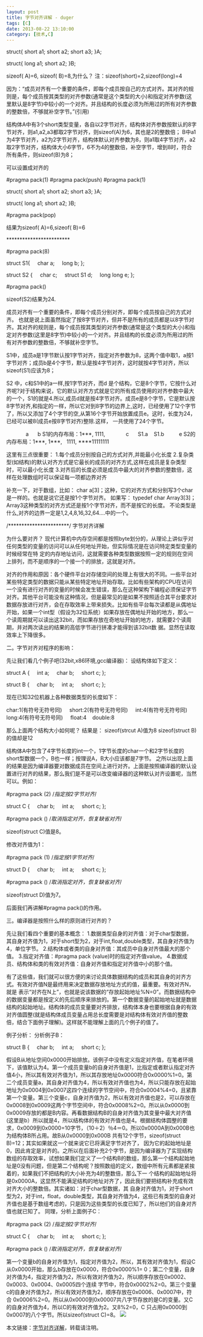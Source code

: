 ```yaml
---
layout: post
title: 字节对齐详解 - duger
tags: [C]
date: 2013-08-22 13:10:00
category: [技术,C]
---
```


<span>struct{</span>
<span>short a1;</span>
<span>short a2;</span>
<span>short a3;</span>
<span>}A;</span>

<span>struct{</span>
<span>long a1;</span>
<span>short a2;</span>
<span>}B;</span>

<span>sizeof( A)=6, sizeof( B)=8,为什么？</span>
<span>注：sizeof(short)=2,sizeof(long)=4</span>

<span>因为：&ldquo;成员对齐有一个重要的条件，即每个成员按自己的方式对齐。其对齐的规则是，每个成员按其类型的对齐参数(通常是这个类型的大小)和指定对齐参数(这里默认是8字节)中较小的一个对齐。并且结构的长度必须为所用过的所有对齐参数的整数倍，不够就补空字节。&rdquo;(引用)</span>

<span>结构体A中有3个short类型变量，各自以2字节对齐，结构体对齐参数按默认的8字节对齐，则a1,a2,a3都取2字节对齐，则sizeof(A)为6，其也是2的整数倍；</span>
<span>B中a1为4字节对齐，a2为2字节对齐，结构体默认对齐参数为8，则a1取4字节对齐，a2取2字节对齐，结构体大小6字节，6不为4的整数倍，补空字节，增到8时，符合所有条件，则sizeof(B)为8；</span>

<span>可以设置成对齐的</span>

<span>#pragma pack(1)</span>
<span>#pragma pack(push)</span>
<span>#pragma pack(1)</span>

<span>struct{</span>
<span>short a1;</span>
<span>short a2;</span>
<span>short a3;</span>
<span>}A;</span>

<span>struct{</span>
<span>long a1;</span>
<span>short a2;</span>
<span>}B;</span>

<span>#pragma pack(pop)&nbsp;&nbsp;&nbsp;&nbsp;&nbsp;&nbsp;</span>

<span>结果为sizeof( A)=6,sizeof( B)=6</span>

<span>************************</span>

<span>#pragma pack(8)</span>

<span>struct S1{</span>
<span>&nbsp;&nbsp;&nbsp; char a;</span>
<span>&nbsp;&nbsp;&nbsp; long b;</span>
<span>};</span>

<span>struct S2 {</span>
<span>&nbsp;&nbsp;&nbsp; char c;</span>
<span>&nbsp;&nbsp;&nbsp; struct S1 d;</span>
<span>&nbsp;&nbsp;&nbsp; long long e;</span>
<span>};</span>

<span>#pragma pack()</span>

<span>sizeof(S2)结果为24.</span>
<!--more-->
<span>成员对齐有一个重要的条件，即每个成员分别对齐，即每个成员按自己的方式对齐。</span>
<span>也就是说上面虽然指定了按8字节对齐，但并不是所有的成员都是以8字节对齐。其对齐的规则是，每个成员按其类型的对齐参数(通常是这个类型的大小)和指定对齐参数(这里是8字节)中较小的一个对齐。并且结构的长度必须为所用过的所有对齐参数的整数倍，不够就补空字节。</span>

<span>S1中，成员a是1字节默认按1字节对齐，指定对齐参数为8，这两个值中取1，a按1字节对齐；成员b是4个字节，默认是按4字节对齐，这时就按4字节对齐，所以sizeof(S1)应该为8；</span>

<span>S2 中，c和S1中的a一样,按1字节对齐，而d 是个结构，它是8个字节，它按什么对齐呢?对于结构来说，它的默认对齐方式就是它的所有成员使用的对齐参数中最大的一个，S1的就是4.所以,成员d就是按4字节对齐。成员e是8个字节，它是默认按8字节对齐,和指定的一样，所以它对到8字节的边界上,这时，已经使用了12个字节了，所以又添加了4个字节的空,从第16个字节开始放置成员e。这时，长度为24，已经可以被8(成员e按8字节对齐)整除.这样， 一共使用了24个字节。</span>

<span>&nbsp;&nbsp;&nbsp;&nbsp;&nbsp;&nbsp;&nbsp;&nbsp;&nbsp;&nbsp;&nbsp;&nbsp; a&nbsp;&nbsp;&nbsp;&nbsp;&nbsp;&nbsp;b</span>
<span>S1的内存布局：1***, 1111,</span>
<span>&nbsp;&nbsp;&nbsp;&nbsp;&nbsp;&nbsp;&nbsp;&nbsp;&nbsp;&nbsp;&nbsp;&nbsp; c&nbsp;&nbsp;&nbsp;&nbsp;&nbsp;&nbsp;S1.a&nbsp;&nbsp;&nbsp; S1.b&nbsp;&nbsp;&nbsp;&nbsp;&nbsp;&nbsp;&nbsp;&nbsp;&nbsp; e</span>
<span>S2的内存布局：1***, 1***,&nbsp;&nbsp;&nbsp;1111, ****11111111</span>

<span>这里有三点很重要：</span>
<span>1.每个成员分别按自己的方式对齐,并能最小化长度</span>
<span>2.复杂类型(如结构)的默认对齐方式是它最长的成员的对齐方式,这样在成员是复杂类型时，可以最小化长度</span>
<span>3.对齐后的长度必须是成员中最大的对齐参数的整数倍，这样在处理数组时可以保证每一项都边界对齐</span>

<span>补充一下，对于数组，比如：</span>
<span>char a[3]；这种，它的对齐方式和分别写3个char是一样的。也就是说它还是按1个字节对齐。</span>
<span>如果写： typedef char Array3[3]；</span>
<span>Array3这种类型的对齐方式还是按1个字节对齐，而不是按它的长度。</span>
<span>不论类型是什么,对齐的边界一定是1,2,4,8,16,32,64....中的一个。</span>

<span>/***********************/</span>
<span>字节对齐详解</span>

<span>为什么要对齐？</span>
<span>现代计算机中内存空间都是按照byte划分的，从理论上讲似乎对任何类型的变量的访问可以从任何地址开始，但实际情况是在访问特定类型变量的时候经常在特 定的内存地址访问，这就需要各种类型数据按照一定的规则在空间上排列，而不是顺序的一个接一个的排放，这就是对齐。</span>

<span>对齐的作用和原因：各个硬件平台对存储空间的处理上有很大的不同。一些平台对某些特定类型的数据只能从某些特定地址开始存取。比如有些架构的CPU在访问一个没有进行对齐的变量的时候会发生错误，那么在这种架构下编程必须保证字节对齐。其他平台可能没有这种情况，但是最常见的是如果不按照适合其平台要求对数据存放进行对齐，会在存取效率上带来损失。比如有些平台每次读都是从偶地址开始，如果一个int型（假设为32位系统）如果存放在偶地址开始的地方，那么一个读周期就可以读出这32bit，而如果存放在奇地址开始的地方，就需要2个读周期，并对两次读出的结果的高低字节进行拼凑才能得到该32bit数 据。显然在读取效率上下降很多。</span>

<span>二。字节对齐对程序的影响：</span>

<span>先让我们看几个例子吧(32bit,x86环境,gcc编译器)：</span>
<span>设结构体如下定义：</span>

<span>struct A</span>
<span>{</span>
<span>&nbsp;&nbsp;&nbsp; int a;</span>
<span>&nbsp;&nbsp;&nbsp; char b;</span>
<span>&nbsp;&nbsp;&nbsp; short c;</span>
<span>};</span>

<span>struct B</span>
<span>{</span>
<span>&nbsp;&nbsp;&nbsp; char b;</span>
<span>&nbsp;&nbsp;&nbsp; int a;</span>
<span>&nbsp;&nbsp;&nbsp; short c;</span>
<span>};</span>

<span>现在已知32位机器上各种数据类型的长度如下：</span>

<span>char:1(有符号无符号同)&nbsp;&nbsp;&nbsp;&nbsp;</span>
<span>short:2(有符号无符号同)&nbsp;&nbsp;&nbsp;&nbsp;</span>
<span>int:4(有符号无符号同)&nbsp;&nbsp;&nbsp;&nbsp;</span>
<span>long:4(有符号无符号同)&nbsp;&nbsp;&nbsp;&nbsp;</span>
<span>float:4&nbsp;&nbsp;&nbsp; double:8</span>

<span>那么上面两个结构大小如何呢？</span>
<span>结果是：</span>
<span>sizeof(strcut A)值为8</span>
<span>sizeof(struct B)的值却是12</span>

<span>结构体A中包含了4字节长度的int一个，1字节长度的char一个和2字节长度的short型数据一个，B也一样；按理说A，B大小应该都是7字节。</span>
<span>之所以出现上面的结果是因为编译器要对数据成员在空间上进行对齐。上面是按照编译器的默认设置进行对齐的结果，那么我们是不是可以改变编译器的这种默认对齐设置呢，当然可以。例如：</span>

<span>#pragma pack (2) /*指定按2字节对齐*/</span>

<span>struct C</span>
<span>{</span>
<span>&nbsp;&nbsp;&nbsp; char b;</span>
<span>&nbsp;&nbsp;&nbsp; int a;</span>
<span>&nbsp;&nbsp;&nbsp; short c;</span>
<span>};</span>

<span>#pragma pack () /*取消指定对齐，恢复缺省对齐*/</span>

<span>sizeof(struct C)值是8。</span>

<span>修改对齐值为1：</span>

<span>#pragma pack (1) /*指定按1字节对齐*/</span>

<span>struct D</span>
<span>{</span>
<span>&nbsp;&nbsp;&nbsp; char b;</span>
<span>&nbsp;&nbsp;&nbsp; int a;</span>
<span>&nbsp;&nbsp;&nbsp; short c;</span>
<span>};</span>

<span>#pragma pack () /*取消指定对齐，恢复缺省对齐*/</span>

<span>sizeof(struct D)值为7。</span>

<span>后面我们再讲解#pragma pack()的作用。</span>

<span>三。编译器是按照什么样的原则进行对齐的？</span>

<span>先让我们看四个重要的基本概念：</span>
<span>1.数据类型自身的对齐值：对于char型数据，其自身对齐值为1，对于short型为2，对于int,float,double类型，其自身对齐值为4，单位字节。</span>
<span>2.结构体或者类的自身对齐值：其成员中自身对齐值最大的那个值。</span>
<span>3.指定对齐值：#pragma pack (value)时的指定对齐值value。</span>
<span>4.数据成员、结构体和类的有效对齐值：自身对齐值和指定对齐值中小的那个值。</span>

<span>有了这些值，我们就可以很方便的来讨论具体数据结构的成员和其自身的对齐方式。有效对齐值N是最终用来决定数据存放地址方式的值，最重要。有效对齐N，就是 表示&ldquo;对齐在N上&rdquo;，也就是说该数据的&ldquo;存放起始地址%N=0&rdquo;。而数据结构中的数据变量都是按定义的先后顺序来排放的。第一个数据变量的起始地址就是数据结构的起始地址。结构体的成员变量要对齐排放，结构体本身也要根据自身的有效对齐值圆整(就是结构体成员变量占用总长度需要是对结构体有效对齐值的整数倍，结合下面例子理解)。这样就不能理解上面的几个例子的值了。</span>

<span>例子分析：</span>
<span>分析例子B：</span>

<span>struct B</span>
<span>{</span>
<span>&nbsp;&nbsp;&nbsp; char b;</span>
<span>&nbsp;&nbsp;&nbsp; int a;</span>
<span>&nbsp;&nbsp;&nbsp; short c;</span>
<span>};</span>

<span>假设B从地址空间0x0000开始排放。该例子中没有定义指定对齐值，在笔者环境下，该值默认为4。第一个成员变量b的自身对齐值是1，比指定或者默认指定对齐值4小，所以其有效对齐值为1，所以其存放地址0x0000符合0x0000%1=0。第二个成员变量a，其自身对齐值为4，所以有效对齐值也为4，所以只能存放在起始地址为0x0004到0x0007这四个连续的字节空间中，符合0x0004%4=0，且紧靠第一个变量。第三个变量c，自身对齐值为2，所以有效对齐值也是2，可以存放在0x0008到0x0009这两个字节空间中，符合0x0008%2=0。所以从0x0000到0x0009存放的都是B内容。再看数据结构B的自身对齐值为其变量中最大对齐值(这里是b）所以就是4，所以结构体的有效对齐值也是4。根据结构体圆整的要求，0x0009到0x0000=10字节，（10＋2）％4＝0。所以0x0000A到0x000B也为结构体B所占用。故B从0x0000到0x000B 共有12个字节，sizeof(struct B)=12；其实如果就这一个就来说它已将满足字节对齐了， 因为它的起始地址是0，因此肯定是对齐的。之所以在后面补充2个字节，是因为编译器为了实现结构数组的存取效率，试想如果我们定义了一个结构B的数组，那么第一个结构起始地址是0没有问题，但是第二个结构呢？按照数组的定义，数组中所有元素都是紧挨着的，如果我们不把结构的大小补充为4的整数倍，那么下一 个结构的起始地址将是0x0000A，这显然不能满足结构的地址对齐了，因此我们要把结构补充成有效对齐大小的整数倍。其实诸如：对于char型数据，其 自身对齐值为1，对于short型为2，对于int，float，double类型，其自身对齐值为4，这些已有类型的自身对齐值也是基于数组考虑的，只是因为这些类型的长度已知了，所以他们的自身对齐值也就已知了。</span>
<span>同理，分析上面例子C：</span>

<span>#pragma pack (2) /*指定按2字节对齐*/</span>

<span>struct C</span>
<span>{</span>
<span>&nbsp;&nbsp;&nbsp; char b;</span>
<span>&nbsp;&nbsp;&nbsp; int a;</span>
<span>&nbsp;&nbsp;&nbsp; short c;</span>
<span>};</span>

<span>#pragma pack () /*取消指定对齐，恢复缺省对齐*/</span>

<span>第一个变量b的自身对齐值为1，指定对齐值为2，所以，其有效对齐值为1，假设C从0x0000开始，那么b存放在0x0000，符合0x0000%1= 0；第二个变量，自身对齐值为4，指定对齐值为2，所以有效对齐值为2，所以顺序存放在0x0002、0x0003、0x0004、0x0005四个连续 字节中，符合0x0002%2=0。第三个变量c的自身对齐值为2，所以有效对齐值为2，顺序存放在0x0006、0x0007中，符合 0x0006%2=0。所以从0x0000到0x00007共八字节存放的是C的变量。又C的自身对齐值为4，所以C的有效对齐值为2。又8%2=0，C 只占用0x0000到0x0007的八个字节。所以sizeof(struct C)=8。</span>
![](http://counter.cnblogs.com/blog/rss/3274650)

本文链接：[字节对齐详解](http://www.cnblogs.com/duger/p/3274650.html)，转载请注明。